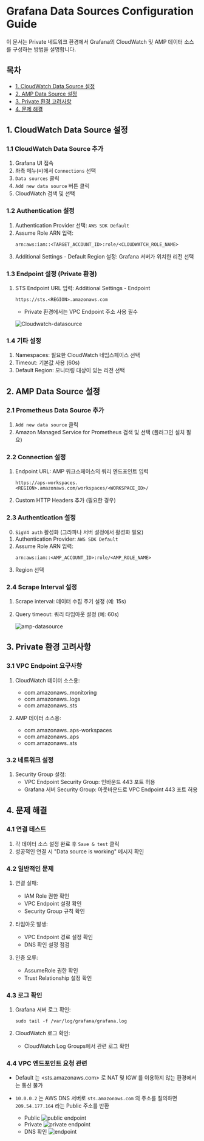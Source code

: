 # Grafana Data Sources Configuration Guide

이 문서는 Private 네트워크 환경에서 Grafana의 CloudWatch 및 AMP 데이터 소스를 구성하는 방법을 설명합니다.

## 목차
- [1. CloudWatch Data Source 설정](#1-cloudwatch-data-source-설정)
- [2. AMP Data Source 설정](#2-amp-data-source-설정)
- [3. Private 환경 고려사항](#3-private-환경-고려사항)
- [4. 문제 해결](#4-문제-해결)

## 1. CloudWatch Data Source 설정

### 1.1 CloudWatch Data Source 추가
1. Grafana UI 접속
2. 좌측 메뉴(≡)에서 `Connections` 선택
3. `Data sources` 클릭
4. `Add new data source` 버튼 클릭
5. CloudWatch 검색 및 선택

### 1.2 Authentication 설정
1. Authentication Provider 선택: `AWS SDK Default`
2. Assume Role ARN 입력:
   ```
   arn:aws:iam::<TARGET_ACCOUNT_ID>:role/<CLOUDWATCH_ROLE_NAME>
   ```
3. Additional Settings - Default Region 설정: Grafana 서버가 위치한 리전 선택

### 1.3 Endpoint 설정 (Private 환경)
1. STS Endpoint URL 입력: Additional Settings - Endpoint
   ```
   https://sts.<REGION>.amazonaws.com
   ```
   - Private 환경에서는 VPC Endpoint 주소 사용 필수

   ![Cloudwatch-datasource](../images/cloudwatch-datasource.png)

### 1.4 기타 설정
1. Namespaces: 필요한 CloudWatch 네임스페이스 선택
2. Timeout: 기본값 사용 (60s)
3. Default Region: 모니터링 대상이 있는 리전 선택

## 2. AMP Data Source 설정

### 2.1 Prometheus Data Source 추가
1. `Add new data source` 클릭
2. Amazon Managed Service for Prometheus 검색 및 선택 (플러그인 설치 필요)

### 2.2 Connection 설정
1. Endpoint URL: AMP 워크스페이스의 쿼리 엔드포인트 입력
   ```
   https://aps-workspaces.<REGION>.amazonaws.com/workspaces/<WORKSPACE_ID>/
   ```
2. Custom HTTP Headers 추가 (필요한 경우)

### 2.3 Authentication 설정
0. `SigV4 auth` 활성화 (그라파나 서버 설정에서 활성화 필요)
1. Authentication Provider: `AWS SDK Default`
2. Assume Role ARN 입력:
   ```
   arn:aws:iam::<AMP_ACCOUNT_ID>:role/<AMP_ROLE_NAME>
   ```
3. Region 선택

### 2.4 Scrape Interval 설정
1. Scrape interval: 데이터 수집 주기 설정 (예: 15s)
2. Query timeout: 쿼리 타임아웃 설정 (예: 60s)

    ![amp-datasource](../images/amp-datasource.png)

## 3. Private 환경 고려사항

### 3.1 VPC Endpoint 요구사항
1. CloudWatch 데이터 소스용:
   - com.amazonaws.<region>.monitoring
   - com.amazonaws.<region>.logs
   - com.amazonaws.<region>.sts

2. AMP 데이터 소스용:
   - com.amazonaws.<region>.aps-workspaces
   - com.amazonaws.<region>.aps
   - com.amazonaws.<region>.sts

### 3.2 네트워크 설정
1. Security Group 설정:
   - VPC Endpoint Security Group: 인바운드 443 포트 허용
   - Grafana 서버 Security Group: 아웃바운드로 VPC Endpoint 443 포트 허용

## 4. 문제 해결

### 4.1 연결 테스트
1. 각 데이터 소스 설정 완료 후 `Save & test` 클릭
2. 성공적인 연결 시 "Data source is working" 메시지 확인

### 4.2 일반적인 문제
1. 연결 실패:
   - IAM Role 권한 확인
   - VPC Endpoint 설정 확인
   - Security Group 규칙 확인

2. 타임아웃 발생:
   - VPC Endpoint 경로 설정 확인
   - DNS 확인 설정 점검

3. 인증 오류:
   - AssumeRole 권한 확인
   - Trust Relationship 설정 확인

### 4.3 로그 확인
1. Grafana 서버 로그 확인:
   ```
   sudo tail -f /var/log/grafana/grafana.log
   ```

2. CloudWatch 로그 확인:
   - CloudWatch Log Groups에서 관련 로그 확인

### 4.4 VPC 엔드포인트 요청 관련
- Default 는 <sts.amazonaws.com> 로 NAT 및 IGW 를 이용하지 않는 환경에서는 통신 불가
- `10.0.0.2` 는 AWS DNS 서버로 `sts.amazonaws.com` 의 주소를 질의하면 `209.54.177.164` 라는 Public 주소를 반환

  - Public
  ![public endpoint](../images/sts-public-endpoint.png)
  - Private
  ![private endpoint](../images/sts-private-endpoint.png)
  - DNS 확인
  ![endpoint](../images/sts-endpoint.png)